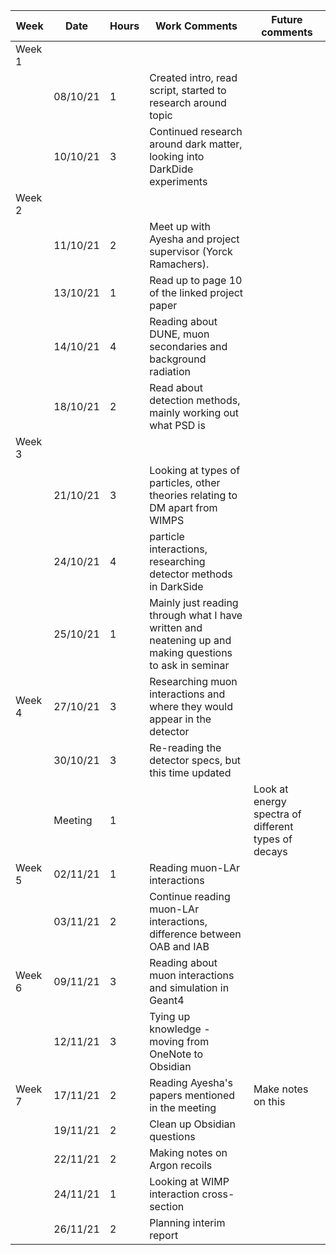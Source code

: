 | Week   | Date     | Hours | Work Comments                                                                                           | Future comments                                     |
| ------ | -------- | ----- | ------------------------------------------------------------------------------------------------------- | --------------------------------------------------- |
| Week 1 |          |       |                                                                                                         |                                                     |
|        | 08/10/21 | 1     | Created intro, read script, started to research around topic                                            |                                                     |
|        | 10/10/21 | 3     | Continued research around dark matter, looking into DarkDide experiments                                |                                                     |
| Week 2 |          |       |                                                                                                         |                                                     |
|        | 11/10/21 | 2     | Meet up with Ayesha and project supervisor (Yorck Ramachers).                                           |                                                     |
|        | 13/10/21 | 1     | Read up to page 10 of the linked project paper                                                          |                                                     |
|        | 14/10/21 | 4     | Reading about DUNE, muon secondaries and background radiation                                           |                                                     |
|        | 18/10/21 | 2     | Read about detection methods, mainly working out what PSD is                                            |                                                     |
| Week 3 |          |       |                                                                                                         |                                                     |
|        | 21/10/21 | 3     | Looking at types of particles, other theories relating to DM apart from WIMPS                           |                                                     |
|        | 24/10/21 | 4     | particle interactions, researching detector methods in DarkSide                                         |                                                     |
|        | 25/10/21 | 1     | Mainly just reading through what I have written and neatening up and making questions to ask in seminar |                                                     |
| Week 4 | 27/10/21 | 3     | Researching muon interactions and where they would appear in the detector                               |                                                     |
|        | 30/10/21 | 3     | Re-reading the detector specs, but this time updated                                                    |                                                     |
|        | Meeting  | 1     |                                                                                                         | Look at energy spectra of different types of decays |
| Week 5 | 02/11/21 | 1     | Reading muon-LAr interactions                                                                           |                                                     |
|        | 03/11/21 | 2     | Continue reading muon-LAr interactions, difference between OAB and IAB                                  |                                                     |
| Week 6 | 09/11/21 | 3     | Reading about muon interactions and simulation in Geant4                                                |                                                     |
|        | 12/11/21 | 3     | Tying up knowledge - moving from OneNote to Obsidian                                                    |                                                     |
| Week 7 | 17/11/21 | 2     | Reading Ayesha's papers mentioned in the meeting                                                        | Make notes on this                                  |
|        | 19/11/21 | 2     | Clean up Obsidian questions                                                                             |                                                     |
|        | 22/11/21 | 2     | Making notes on Argon recoils                                                                           |                                                     |
|        | 24/11/21 | 1     | Looking at WIMP interaction cross-section                                                               |                                                     |
|        | 26/11/21 | 2     | Planning interim report                                                                                 |                                                     |

